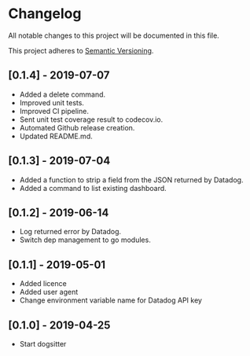 # Changelog
All notable changes to this project will be documented in this file.

This project adheres to [Semantic Versioning](http://semver.org/spec/v2.0.0.html).

## [0.1.4] - 2019-07-07
- Added a delete command.
- Improved unit tests.
- Improved CI pipeline.
- Sent unit test coverage result to codecov.io.
- Automated Github release creation.
- Updated README.md.

## [0.1.3] - 2019-07-04
- Added a function to strip a field from the JSON returned by Datadog.
- Added a command to list existing dashboard.

## [0.1.2] - 2019-06-14
- Log returned error by Datadog.
- Switch dep management to go modules.

## [0.1.1] - 2019-05-01
- Added licence
- Added user agent
- Change environment variable name for Datadog API key

## [0.1.0] - 2019-04-25
- Start dogsitter
